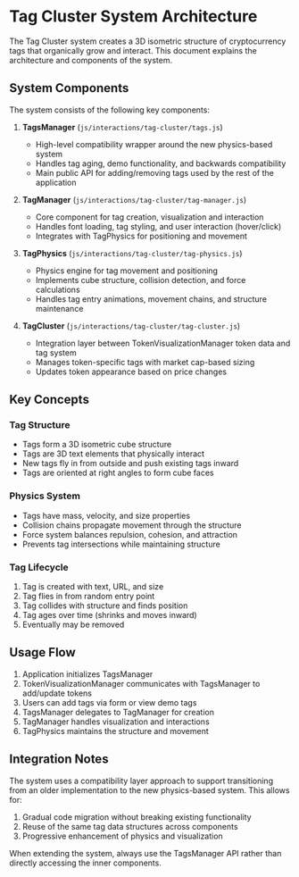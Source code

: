 # Tag Cluster System Architecture

The Tag Cluster system creates a 3D isometric structure of cryptocurrency tags that organically grow and interact. This document explains the architecture and components of the system.

## System Components

The system consists of the following key components:

1. **TagsManager** (`js/interactions/tag-cluster/tags.js`)
   - High-level compatibility wrapper around the new physics-based system
   - Handles tag aging, demo functionality, and backwards compatibility 
   - Main public API for adding/removing tags used by the rest of the application

2. **TagManager** (`js/interactions/tag-cluster/tag-manager.js`)
   - Core component for tag creation, visualization and interaction
   - Handles font loading, tag styling, and user interaction (hover/click)
   - Integrates with TagPhysics for positioning and movement

3. **TagPhysics** (`js/interactions/tag-cluster/tag-physics.js`)
   - Physics engine for tag movement and positioning
   - Implements cube structure, collision detection, and force calculations
   - Handles tag entry animations, movement chains, and structure maintenance

4. **TagCluster** (`js/interactions/tag-cluster/tag-cluster.js`)
   - Integration layer between TokenVisualizationManager token data and tag system
   - Manages token-specific tags with market cap-based sizing
   - Updates token appearance based on price changes

## Key Concepts

### Tag Structure
- Tags form a 3D isometric cube structure
- Tags are 3D text elements that physically interact
- New tags fly in from outside and push existing tags inward
- Tags are oriented at right angles to form cube faces

### Physics System
- Tags have mass, velocity, and size properties
- Collision chains propagate movement through the structure
- Force system balances repulsion, cohesion, and attraction
- Prevents tag intersections while maintaining structure

### Tag Lifecycle
1. Tag is created with text, URL, and size
2. Tag flies in from random entry point
3. Tag collides with structure and finds position
4. Tag ages over time (shrinks and moves inward)
5. Eventually may be removed

## Usage Flow

1. Application initializes TagsManager
2. TokenVisualizationManager communicates with TagsManager to add/update tokens
3. Users can add tags via form or view demo tags
4. TagsManager delegates to TagManager for creation
5. TagManager handles visualization and interactions
6. TagPhysics maintains the structure and movement

## Integration Notes

The system uses a compatibility layer approach to support transitioning from an older implementation to the new physics-based system. This allows for:

1. Gradual code migration without breaking existing functionality
2. Reuse of the same tag data structures across components
3. Progressive enhancement of physics and visualization

When extending the system, always use the TagsManager API rather than directly accessing the inner components. 